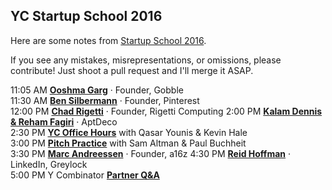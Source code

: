## YC Startup School 2016

Here are some notes from [Startup School 2016](http://startupschool.org/).

If you see any mistakes, misrepresentations, or omissions, please contribute! Just shoot a pull request and I'll merge it ASAP.

11:05 AM [**Ooshma Garg**](OoshmaGarg.md) · Founder, Gobble  
11:30 AM [**Ben Silbermann**](BenSilbermann.md) · Founder, Pinterest  
12:00 PM [**Chad Rigetti**](ChadRigetti.md) · Founder, Rigetti Computing
2:00 PM [**Kalam Dennis & Reham Fagiri**](KalamDennisRehamFagiri.md) · AptDeco  
2:30 PM [**YC Office Hours**](YCOfficeHours.md) with Qasar Younis & Kevin Hale  
3:00 PM [**Pitch Practice**](PitchPractice.md) with Sam Altman & Paul Buchheit  
3:30 PM [**Marc Andreessen**](MarcAndreessen.md) · Founder, a16z
4:30 PM [**Reid Hoffman**](ReidHoffman.md) · LinkedIn, Greylock  
5:00 PM Y Combinator [**Partner Q&A**](PartnerQA.md)
